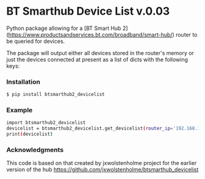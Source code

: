 # BT Smarthub Device List v.0.03

Python package allowing for a [BT Smart Hub 2] (https://www.productsandservices.bt.com/broadband/smart-hub/) router to be queried for devices.

The package will output either all devices stored in the router's memory or just the devices connected at present
as a list of dicts with the following keys:

### Installation
```sh
$ pip install btsmarthub2_devicelist
```

### Example

```sh
import btsmarthub2_devicelist
devicelist = btsmarthub2_devicelist.get_devicelist(router_ip='192.168.1.254', only_active_devices=True)
print(devicelist)
```

### Acknowledgments
This code is based on that created by jxwolstenholme project for the earlier version of the hub https://github.com/jxwolstenholme/btsmarthub_devicelist


